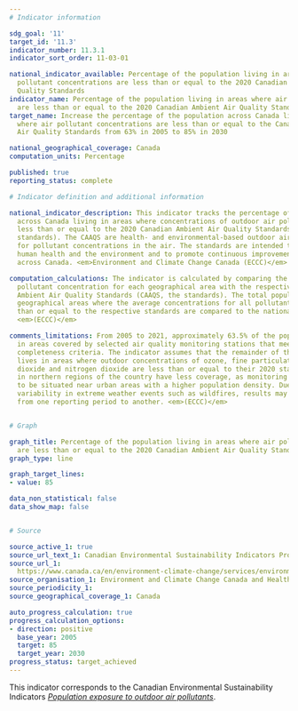 ```yaml
---
# Indicator information

sdg_goal: '11'
target_id: '11.3'
indicator_number: 11.3.1
indicator_sort_order: 11-03-01

national_indicator_available: Percentage of the population living in areas where air
  pollutant concentrations are less than or equal to the 2020 Canadian Ambient Air
  Quality Standards
indicator_name: Percentage of the population living in areas where air pollutant concentrations
  are less than or equal to the 2020 Canadian Ambient Air Quality Standards
target_name: Increase the percentage of the population across Canada living in areas
  where air pollutant concentrations are less than or equal to the Canadian Ambient
  Air Quality Standards from 63% in 2005 to 85% in 2030

national_geographical_coverage: Canada
computation_units: Percentage

published: true
reporting_status: complete

# Indicator definition and additional information

national_indicator_description: This indicator tracks the percentage of the population
  across Canada living in areas where concentrations of outdoor air pollutants were
  less than or equal to the 2020 Canadian Ambient Air Quality Standards (CAAQS, the
  standards). The CAAQS are health- and environmental-based outdoor air quality objectives
  for pollutant concentrations in the air. The standards are intended to further protect
  human health and the environment and to promote continuous improvement in air quality
  across Canada. <em>Environment and Climate Change Canada (ECCC)</em>

computation_calculations: The indicator is calculated by comparing the spatially averaged
  pollutant concentration for each geographical area with the respective 2020 Canadian
  Ambient Air Quality Standards (CAAQS, the standards). The total population of all
  geographical areas where the average concentrations for all pollutants are less
  than or equal to the respective standards are compared to the national population.
  <em>(ECCC)</em>

comments_limitations: From 2005 to 2021, approximately 63.5% of the population lived
  in areas covered by selected air quality monitoring stations that meet the data
  completeness criteria. The indicator assumes that the remainder of the population
  lives in areas where outdoor concentrations of ozone, fine particulate matter, sulphur
  dioxide and nitrogen dioxide are less than or equal to their 2020 standards. Populations
  in northern regions of the country have less coverage, as monitoring stations tend
  to be situated near urban areas with a higher population density. Due to unpredictable
  variability in extreme weather events such as wildfires, results may fluctuate significantly
  from one reporting period to another. <em>(ECCC)</em>


# Graph

graph_title: Percentage of the population living in areas where air pollutant concentrations
  are less than or equal to the 2020 Canadian Ambient Air Quality Standards
graph_type: line

graph_target_lines:
- value: 85

data_non_statistical: false
data_show_map: false


# Source

source_active_1: true
source_url_text_1: Canadian Environmental Sustainability Indicators Program, Population exposure to outdoor air pollutants
source_url_1: 
  https://www.canada.ca/en/environment-climate-change/services/environmental-indicators/population-exposure-outdoor-air-pollutants.html
source_organisation_1: Environment and Climate Change Canada and Health Canada
source_periodicity_1:
source_geographical_coverage_1: Canada

auto_progress_calculation: true
progress_calculation_options:
- direction: positive
  base_year: 2005
  target: 85
  target_year: 2030
progress_status: target_achieved
---
```

This indicator corresponds to the Canadian Environmental Sustainability Indicators <a href="https://www.canada.ca/en/environment-climate-change/services/environmental-indicators/population-exposure-outdoor-air-pollutants.html"> <em>Population exposure to outdoor air pollutants</em></a>.

